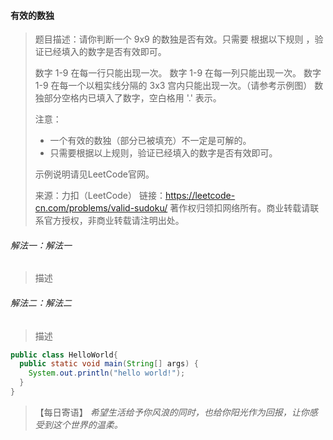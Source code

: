 #### 有效的数独

> 题目描述：请你判断一个 9x9 的数独是否有效。只需要 根据以下规则 ，验证已经填入的数字是否有效即可。
>
> 数字 1-9 在每一行只能出现一次。
> 数字 1-9 在每一列只能出现一次。
> 数字 1-9 在每一个以粗实线分隔的 3x3 宫内只能出现一次。（请参考示例图）
> 数独部分空格内已填入了数字，空白格用 '.' 表示。
>
> 注意：
>
> - 一个有效的数独（部分已被填充）不一定是可解的。
> - 只需要根据以上规则，验证已经填入的数字是否有效即可。
>
> 示例说明请见LeetCode官网。
>
> 来源：力扣（LeetCode）
> 链接：https://leetcode-cn.com/problems/valid-sudoku/
> 著作权归领扣网络所有。商业转载请联系官方授权，非商业转载请注明出处。

###### 解法一：解法一

> 描述

###### 解法二：解法二

> 描述

```java
public class HelloWorld{
  public static void main(String[] args) {
    System.out.println("hello world!");
  }
}
```

> 【每日寄语】 *希望生活给予你风浪的同时，也给你阳光作为回报，让你感受到这个世界的温柔。* 

